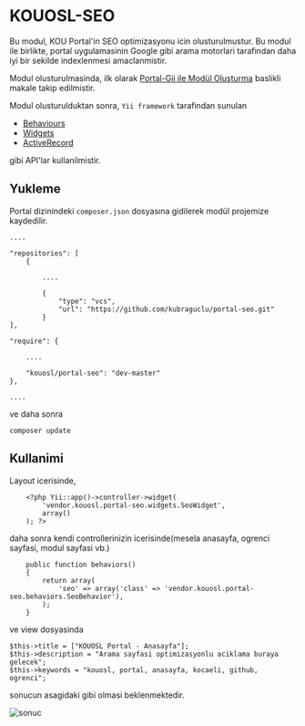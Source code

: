 # KOUOSL-SEO

Bu modul, KOU Portal'in SEO optimizasyonu icin olusturulmustur. Bu modul ile birlikte, portal uygulamasinin Google gibi arama motorlari tarafindan daha iyi bir sekilde indexlenmesi amaclanmistir.

Modul olusturulmasinda, ilk olarak [Portal-Gii ile Modül Oluşturma](https://medium.com/kouosl/gii-kullanarak-mod%C3%BCl-olu%C5%9Fturma-a60dca546182) baslikli makale takip edilmistir.

Modul olusturulduktan sonra, `Yii framework` tarafindan sunulan
* [Behaviours](https://www.yiiframework.com/doc/guide/2.0/en/concept-behaviors)
* [Widgets](https://www.yiiframework.com/doc/guide/2.0/en/structure-widgets)
* [ActiveRecord](https://www.yiiframework.com/doc/guide/2.0/en/db-active-record)

gibi API'lar kullanilmistir.


## Yukleme

Portal dizinindeki `composer.json` dosyasına gidilerek modül projemize kaydedilir.

```
....

"repositories": [  
    {

        ....

        {  
            "type": "vcs",  
            "url": "https://github.com/kubraguclu/portal-seo.git"
        }  
],

"require": {  
       
    ....   

    "kouosl/portal-seo": "dev-master"
},

....
```
ve daha sonra 

```composer update```

## Kullanimi

Layout icerisinde,

```
    <?php Yii::app()->controller->widget(
        'vendor.kouosl.portal-seo.widgets.SeoWidget',
        array()
    ); ?>
```

daha sonra kendi controllerinizin icerisinde(mesela anasayfa, ogrenci sayfasi, modul sayfasi vb.)

```
    public function behaviors()
    {
        return array(
            'seo' => array('class' => 'vendor.kouosl.portal-seo.behaviors.SeoBehavior'),
        );
    }
```

ve view dosyasinda

```
$this->title = ["KOUOSL Portal - Anasayfa"];
$this->description = "Arama sayfasi optimizasyonlu aciklama buraya gelecek";
$this->keywords = "kouosl, portal, anasayfa, kocaeli, github, ogrenci";
```

sonucun asagidaki gibi olmasi beklenmektedir.

![sonuc](https://raw.githubusercontent.com/kubraguclu/portal-seo/master/doc.jpg)

```
